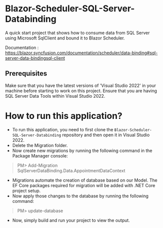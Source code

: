# Blazor-Scheduler-SQL-Server-Databinding

A quick start project that shows how to consume data from SQL Server using Microsoft SqlClient and bound it to Blazor Scheduler.

Documentation : https://blazor.syncfusion.com/documentation/scheduler/data-binding#sql-server-data-bindingsql-client

## Prerequisites

Make sure that you have the latest versions of 'Visual Studio 2022' in your machine before starting to work on this project. Ensure that you are having SQL Server Data Tools within Visual Studio 2022.

# How to run this application?

* To run this application, you need to first clone the <code>Blazor-Scheduler-SQL-Server-Databinding</code> repository and then open it in Visual Studio 2022.
* Delete the Migration folder.
* Now create new migrations by running the following command in the Package Manager console:
> PM> Add-Migration SqlServerDataBinding.Data.AppointmentDataContext
* Migrations automate the creation of database based on our Model. The EF Core packages required for migration will be added with .NET Core project setup.
* Now apply those changes to the database by running the following command:
> PM> update-database
* Now, simply build and run your project to view the output.